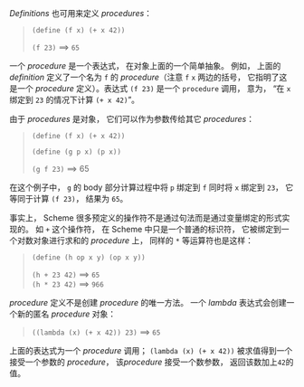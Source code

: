 *Definitions* 也可用来定义 *procedures*：

> `(define (f x) (+ x 42))`
>
> `(f 23)` ==> `65`

一个 *procedure* 是一个表达式， 在对象上面的一个简单抽象。 例如， 上面的 *definition* 定义了一个名为 `f` 的 *procedure*（注意 `f` `x` 两边的括号， 它指明了这是一个 *procedure* 定义）。表达式 `(f 23)` 是一个 `procedure` 调用， 意为， “在 `x` 绑定到 `23` 的情况下计算 `(+ x 42)`”。

由于 *procedures* 是对象， 它们可以作为参数传给其它 *procedures*：

> `(define (f x) (+ x 42))`
>
> `(define (g p x) (p x))`
>
> `(g f 23)` ==> 65

在这个例子中， `g` 的 body 部分计算过程中将 `p` 绑定到 `f` 同时将 `x` 绑定到 `23`， 它等同于计算 `(f 23)`， 结果为 `65`。

事实上， Scheme 很多预定义的操作符不是通过句法而是通过变量绑定的形式实现的。 如 `+` 这个操作符， 在 Scheme 中只是一个普通的标识符， 它被绑定到一个对数对象进行求和的 *procedure* 上， 同样的 `*` 等运算符也是这样：

> `(define (h op x y) (op x y))`
>
> `(h + 23 42)` ==> `65`<br/>
> `(h * 23 42)` ==> `966`

*procedure* 定义不是创建 *procedure* 的唯一方法。 一个 *lambda* 表达式会创建一个新的匿名 *procedure* 对象：

> `((lambda (x) (+ x 42)) 23)` ==> `65`

上面的表达式为一个 *procedure* 调用； `(lambda (x) (+ x 42))` 被求值得到一个接受一个参数的 *procedure*， 该*procedure* 接受一个数参数， 返回该数加上`42`的值。